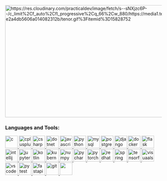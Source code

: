 <!--
**mahdi13830510/mahdi13830510** is a ✨ _special_ ✨ repository because its `README.md` (this file) appears on your GitHub profile.

Here are some ideas to get you started:

- 🔭 I’m currently working on ...
- 🌱 I’m currently learning ...
- 👯 I’m looking to collaborate on ...
- 🤔 I’m looking for help with ...
- 💬 Ask me about ...
- 📫 How to reach me: ...
- 😄 Pronouns: ...
- ⚡ Fun fact: ...
-->

<img src="https://res.cloudinary.com/practicaldev/image/fetch/s--sNXjzc6P--/c_limit%2Cf_auto%2Cfl_progressive%2Cq_66%2Cw_880/https://media1.tenor.com/images/0c34272909ee2a4db5606a014082312b/tenor.gif%3Fitemid%3D15828752" alt="https://res.cloudinary.com/practicaldev/image/fetch/s--sNXjzc6P--/c_limit%2Cf_auto%2Cfl_progressive%2Cq_66%2Cw_880/https://media1.tenor.com/images/0c34272909ee2a4db5606a014082312b/tenor.gif%3Fitemid%3D15828752" class="transparent shrinkToFit" width="720" height="360">


<h3 align="left">Languages and Tools:</h3>
<p align="left">
  <a href="https://www.cprogramming.com/" target="_blank">
    <img src="https://cdn.jsdelivr.net/gh/devicons/devicon/icons/c/c-original.svg"  alt="c" width="40" height="40"/> 
  </a>
  <a href="https://www.w3schools.com/cpp/" target="_blank">
    <img src="https://cdn.jsdelivr.net/gh/devicons/devicon/icons/cplusplus/cplusplus-original.svg" alt="cplusplus" width="40" height="40"/>
  </a>
  <a href="#" target="_blank"> 
    <img src="https://cdn.jsdelivr.net/gh/devicons/devicon/icons/csharp/csharp-original.svg" alt="csharp" width="40" height="40"/> 
  </a> 
  <a href="#" target="_blank"> 
    <img src="https://cdn.jsdelivr.net/gh/devicons/devicon/icons/dotnetcore/dotnetcore-original.svg" alt="dotnet" width="40" height="40"/> 
  </a>
  <a href="#" target="_blank"> 
    <img src="https://cdn.jsdelivr.net/gh/devicons/devicon/icons/javascript/javascript-original.svg" alt="javascript" width="40" height="40"/> 
  </a>
  <a href="#" target="_blank"> 
    <img src="https://cdn.jsdelivr.net/gh/devicons/devicon/icons/python/python-original.svg" alt="python" width="40" height="40"/> 
  </a>
  <a href="#" target="_blank"> 
    <img src="https://cdn.jsdelivr.net/gh/devicons/devicon/icons/mysql/mysql-original-wordmark.svg" alt="mysql" width="40" height="40"/> 
  </a>
  <a href="#" target="_blank"> 
    <img src="https://cdn.jsdelivr.net/gh/devicons/devicon/icons/postgresql/postgresql-plain.svg" alt="postgresql" width="40" height="40"/> 
  </a>
  <a href="#" target="_blank"> 
    <img src="https://cdn.jsdelivr.net/gh/devicons/devicon/icons/django/django-plain-wordmark.svg" alt="django" width="40" height="40"/> 
  </a>
  <a href="#" target="_blank"> 
    <img src="https://cdn.jsdelivr.net/gh/devicons/devicon/icons/docker/docker-original.svg" alt="docker" width="40" height="40"/> 
  </a>
  <a href="#" target="_blank">
    <img src="https://cdn.jsdelivr.net/gh/devicons/devicon/icons/flask/flask-original-wordmark.svg" alt="flask" width="40" height="40"/>
  </a>
  <a href="#" target="_blank">
    <img src="https://cdn.jsdelivr.net/gh/devicons/devicon/icons/intellij/intellij-original.svg" alt="intellij" width="40" height="40"/>
  </a>
  <a href="#" target="_blank">
    <img src="https://cdn.jsdelivr.net/gh/devicons/devicon/icons/jupyter/jupyter-original-wordmark.svg" alt="jupyter" width="40" height="40"/>
  </a>
  <a href="#" target="_blank">
    <img src="https://cdn.jsdelivr.net/gh/devicons/devicon/icons/kotlin/kotlin-original.svg" alt="kotlin" width="40" height="40"/>
  </a>
  <a href="#" target="_blank">
    <img src="https://cdn.jsdelivr.net/gh/devicons/devicon/icons/kubernetes/kubernetes-plain-wordmark.svg" alt="kubernetes" width="40" height="40"/>
  </a>
  <a href="#" target="_blank">
    <img src="https://cdn.jsdelivr.net/gh/devicons/devicon/icons/numpy/numpy-original.svg" alt="numpy" width="40" height="40"/>
  </a>
  <a href="#" target="_blank">
    <img src="https://cdn.jsdelivr.net/gh/devicons/devicon/icons/pycharm/pycharm-original-wordmark.svg" alt="pycharm" width="40" height="40"/>
  </a>
  <a href="#" target="_blank">
    <img src="https://cdn.jsdelivr.net/gh/devicons/devicon/icons/pytorch/pytorch-original-wordmark.svg" alt="pytorch" width="40" height="40"/>
  </a>
  <a href="#" target="_blank">
    <img src="https://cdn.jsdelivr.net/gh/devicons/devicon/icons/redhat/redhat-original-wordmark.svg" alt="redhat" width="40" height="40"/>
  </a>
  <a href="#" target="_blank">
    <img src="https://cdn.jsdelivr.net/gh/devicons/devicon/icons/spring/spring-plain-wordmark.svg" alt="spring" width="40" height="40"/>
  </a>
  <a href="#" target="_blank">
    <img src="https://cdn.jsdelivr.net/gh/devicons/devicon/icons/tensorflow/tensorflow-original.svg" alt="tensorflow" width="40" height="40"/>
  </a>
  <a href="#" target="_blank">
    <img src="https://cdn.jsdelivr.net/gh/devicons/devicon/icons/visualstudio/visualstudio-plain.svg" alt="visuaalstudio" width="40" height="40"/>
  </a>
  <a href="#" target="_blank">
    <img src="https://cdn.jsdelivr.net/gh/devicons/devicon/icons/vscode/vscode-original.svg" alt="vscode" width="40" height="40"/>
  </a>
  <a href="#" target="_blank">
    <img src="https://cdn.jsdelivr.net/gh/devicons/devicon/icons/pytest/pytest-original-wordmark.svg" alt="pytest" width="40" height="40"/>
  </a>
  <a href="#" target="_blank">
    <img src="https://cdn.jsdelivr.net/gh/devicons/devicon/icons/fastapi/fastapi-original-wordmark.svg" alt="fastapi" width="40" height="40"/>
  </a>
  <a href="https://git-scm.com/" target="_blank"> 
    <img src="https://www.vectorlogo.zone/logos/git-scm/git-scm-icon.svg" alt="git" width="40" height="40"/> 
  </a>  
  <a href="https://www.linux.org/" target="_blank">
    <img src="https://cdn.jsdelivr.net/gh/devicons/devicon/icons/linux/linux-original.svg" width="40" height="40" />
  </a>  
</p>
